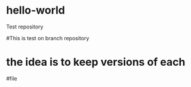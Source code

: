 # hello-world
Test repository

#This is test on branch repository
# the idea is to keep versions of each
#file 
